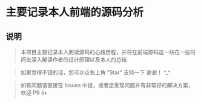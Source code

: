 # 主要记录本人前端的源码分析

## 说明

>  本项目主要记录本人阅读源码的心路历程，并将在前端源码这一块花一些时间去深入解读作者的设计原理以及本人的总结

>  如果觉得不错的话，您可以点右上角 "Star" 支持一下 谢谢！ ^_^

>  如有问题请直接在 Issues 中提，或者您发现问题并有非常好的解决方案，欢迎 PR 👍